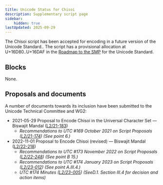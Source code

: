 ```yaml
---
title: Unicode Status for Chisoi
description: Supplementary script page
sidebar:
    hidden: true
lastUpdated: 2025-09-29
---
```


The Chisoi script has been accepted for encoding in a future version of the Unicode Standard.. The script has a provisional allocation at U+16D80..U+16DAF in the [Roadmap to the SMP](http://www.unicode.org/roadmaps/smp/) for the Unicode Standard.

## Blocks

None.

## Proposals and documents

A number of documents towards its inclusion have been submitted to the Unicode Technical Committee and WG2:
- 2021-05-29 Proposal to Encode Chisoi in the Universal Character Set — Biswajit Mandal ([L2/21-183](http://www.unicode.org/cgi-bin/GetMatchingDocs.pl?L2/21-183))
  - _Recommendations to UTC #169 October  2021 on Script Proposals ([L2/21-174](http://www.unicode.org/L2/L2021/21174-script-adhoc-rept.pdf)) (See point 6.)_
- 2022-11-01 Proposal to Encode Chisoi (revised) — Biswajit Mandal ([L2/22-218](http://www.unicode.org/cgi-bin/GetMatchingDocs.pl?L2/22-218))
  - _Recommendations to UTC #173 November 2022 on Script Proposals ([L2/22-248](https://www.unicode.org/cgi-bin/GetMatchingDocs.pl?L2/22-248)) (See point B 15.)_
  - _Recommendations to UTC #174 January 2023 on Script Proposals ([L2/23-012](https://www.unicode.org/cgi-bin/GetMatchingDocs.pl?L2/23-012)) (See point A.III.4.)_
  - _UTC #174 Minutes ([L2/23-005](http://www.unicode.org/L2/L2023/23005.htm)) (SeeD.1. Section III.4 for decision and action items)_

